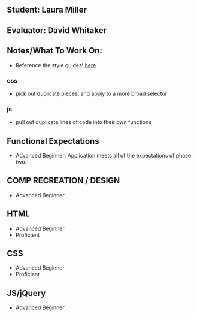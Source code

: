 ## Student: Laura Miller
## Evaluator: David Whitaker
## Notes/What To Work On:

- Reference the style guides! [here](https://github.com/turingschool-examples/javascript)

### css

- pick out duplicate pieces, and apply to a more broad selector

### js

- pull out duplicate lines of code into their own functions

## Functional Expectations

* Advanced Beginner: Application meets all of the expectations of phase two.  

## COMP RECREATION / DESIGN

* Advanced Beginner  

## HTML

* Advanced Beginner  
* Proficient  

## CSS

* Advanced Beginner  
* Proficient  


## JS/jQuery

* Advanced Beginner  